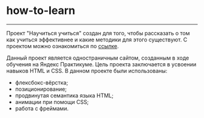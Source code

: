 # how-to-learn
---------------

Проект "Научиться учиться" создан для того, чтобы рассказать о том как учиться эффективнее и какие методики для этого существуют. С проектом можно ознакомиться по [ссылке](https://maxvintsyun.github.io/how-to-learn/).

Данный проект является одностраничным сайтом, созданным в ходе обучения на Яндекс Практикуме. Цель проекта заключается в усвоении навыков HTML и CSS.
В данном проекте были использованы:
* флексбокс-вёрстка;
* позиционирование;
* продвинутая семантика языка HTML;
* анимации при помощи CSS;
* работа с фреймами.
